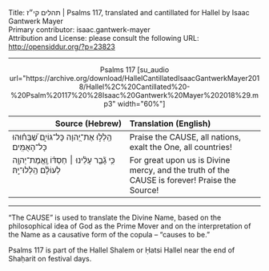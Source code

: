 <html>
<head></head>
<body>
Title: תהלים קי״ז | Psalms 117, translated and cantillated for Hallel by Isaac Gantwerk Mayer<br />
Primary contributor: isaac.gantwerk-mayer<br />
Attribution and License: please consult the following URL: <a href="http://opensiddur.org/?p=23823">http://opensiddur.org/?p=23823</a>
<p />
<hr />

<center>
Psalms 117 [su_audio url="https://archive.org/download/HallelCantillatedIsaacGantwerkMayer2018/Hallel%2C%20Cantillated%20-%20Psalm%20117%20%28Isaac%20Gantwerk%20Mayer%202018%29.mp3" width="60%"]
</center>

<table style="margin-left: auto;margin-right: auto;" class="draggable">
<thead><tr><th id="x" style="text-align: right;">Source (Hebrew)</th><th style="text-align: left;">Translation (English)</th></tr></thead>
<tbody>
<tr><td style="vertical-align:top;" width="46%">
<div class="liturgy"><span lang="he">
הַֽלְל֣וּ אֶת־יְ֭הוָה כָּל־גּוֹיִ֑ם 
שַׁ֝בְּח֗וּהוּ כָּל־הָאֻמִּֽים׃
</span></div></td>
 
<td style="vertical-align:top;" width="53%">
<div class="english">
Praise the <span style="text-transform: uppercase;">Cause</span>, all nations,
exalt the One, all countries!
</div></td></tr>


<tr><td style="vertical-align:top;" width="46%">
<div class="liturgy"><span lang="he">
כִּ֥י גָ֘בַ֤ר עָלֵ֨ינוּ ׀ חַסְדּ֗וֹ וֶֽאֱמֶת־יְהוָ֥ה לְעוֹלָ֗ם הַֽלְלוּ־יָֽהּ׃
</span></div></td>
 
<td style="vertical-align:top;" width="53%">
<div class="english">
For great upon us is Divine mercy, 
and the truth of the <span style="text-transform: uppercase;">Cause</span> is forever!
Praise the Source!
</div></td></tr>
</tbody></table>

<hr />

“The <span style="text-transform: uppercase;">Cause</span>” is used to translate the Divine Name, based on the philosophical idea of God as the Prime Mover and on the interpretation of the Name as a causative form of the copula – “causes to be.”

Psalms 117 is part of the Hallel Shalem or Ḥatsi Hallel near the end of Shaḥarit on festival days. 
</body>
</html>